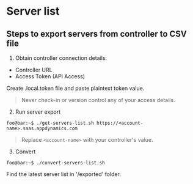 # Server list

## Steps to export servers from controller to CSV file

1) Obtain controller connection details:
- Controller URL
- Access Token (API Access)

Create .local.token file and paste plaintext token value. 
> Never check-in or version control any of your access details.

2) Run server export

```console
foo@bar:~$ ./get-servers-list.sh https://<account-name>.saas.appdynamics.com
```

> Replace `<account-name>` with your controller's value.

3) Convert

```console
foo@bar:~$ ./convert-servers-list.sh
```

Find the latest server list in '/exported' folder.